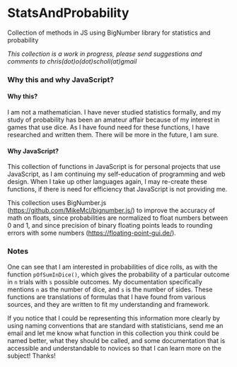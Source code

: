 # StatsAndProbability
Collection of methods in JS using BigNumber library for statistics and probability

*This collection is a work in progress, please send suggestions and comments to chris(dot)o(dot)scholl(at)gmail*

### Why this and why JavaScript?

#### Why this?
I am not a mathematician. I have never studied statistics formally, and my study of probability
has been an amateur affair because of my interest in games that use dice. As I have found
need for these functions, I have researched and written them. There will be more in
the future, I am sure.

#### Why JavaScript?
This collection of functions in JavaScript is for personal projects that use JavaScript,
as I am continuing my self-education of programming and web design. When I take
up other languages again, I may re-create these functions, if there is need for efficiency
that JavaScript is not providing me.

This collection uses BigNumber.js (https://github.com/MikeMcl/bignumber.js/) to improve
the accuracy of math on floats, since probabilities are normalized to float numbers
between 0 and 1, and since precision of binary floating points leads to rounding errors
with some numbers (https://floating-point-gui.de/).

### Notes
One can see that I am interested in probabilities of dice rolls, as with the function
`pOfSumInDice()`, which gives the probability of a particular outcome in `n` trials with
`s` possible outcomes. My documentation specifically mentions `n` as the number
of dice, and `s` is the number of sides. These functions are translations of formulas
that I have found from various sources, and they are written to fit my understanding and
framework.

If you notice that I could be representing this information more clearly by
using naming conventions that are standard with statisticians, send me an email and let
me know what function in this collection you think could be named better, what they should
be called, and some documentation that is accessible and understandable to novices so that
I can learn more on the subject! Thanks!

